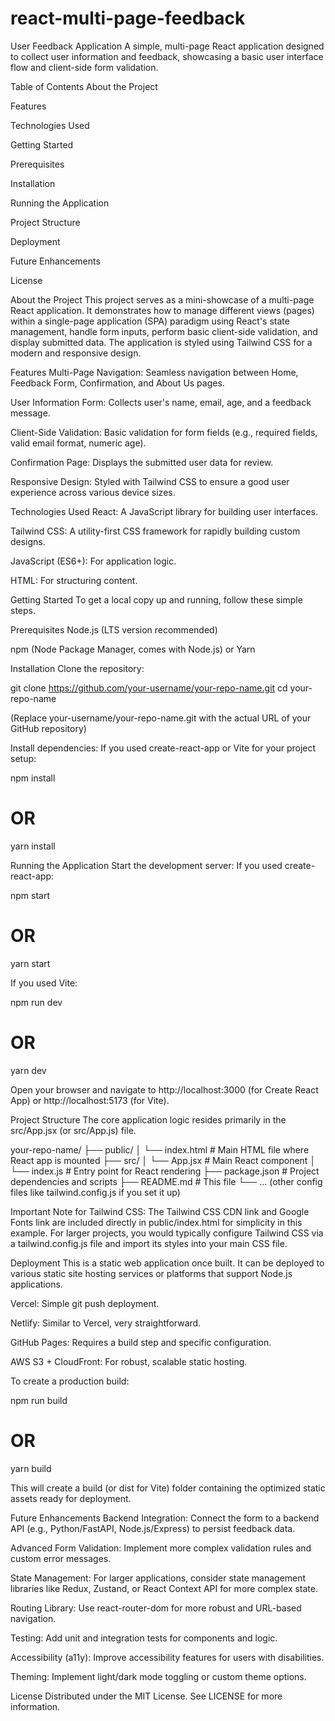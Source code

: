 # react-multi-page-feedback
User Feedback Application
A simple, multi-page React application designed to collect user information and feedback, showcasing a basic user interface flow and client-side form validation.

Table of Contents
About the Project

Features

Technologies Used

Getting Started

Prerequisites

Installation

Running the Application

Project Structure

Deployment

Future Enhancements

License

About the Project
This project serves as a mini-showcase of a multi-page React application. It demonstrates how to manage different views (pages) within a single-page application (SPA) paradigm using React's state management, handle form inputs, perform basic client-side validation, and display submitted data. The application is styled using Tailwind CSS for a modern and responsive design.

Features
Multi-Page Navigation: Seamless navigation between Home, Feedback Form, Confirmation, and About Us pages.

User Information Form: Collects user's name, email, age, and a feedback message.

Client-Side Validation: Basic validation for form fields (e.g., required fields, valid email format, numeric age).

Confirmation Page: Displays the submitted user data for review.

Responsive Design: Styled with Tailwind CSS to ensure a good user experience across various device sizes.

Technologies Used
React: A JavaScript library for building user interfaces.

Tailwind CSS: A utility-first CSS framework for rapidly building custom designs.

JavaScript (ES6+): For application logic.

HTML: For structuring content.

Getting Started
To get a local copy up and running, follow these simple steps.

Prerequisites
Node.js (LTS version recommended)

npm (Node Package Manager, comes with Node.js) or Yarn

Installation
Clone the repository:

git clone https://github.com/your-username/your-repo-name.git
cd your-repo-name

(Replace your-username/your-repo-name.git with the actual URL of your GitHub repository)

Install dependencies:
If you used create-react-app or Vite for your project setup:

npm install
# OR
yarn install

Running the Application
Start the development server:
If you used create-react-app:

npm start
# OR
yarn start

If you used Vite:

npm run dev
# OR
yarn dev

Open your browser and navigate to http://localhost:3000 (for Create React App) or http://localhost:5173 (for Vite).

Project Structure
The core application logic resides primarily in the src/App.jsx (or src/App.js) file.

your-repo-name/
├── public/
│   └── index.html         # Main HTML file where React app is mounted
├── src/
│   └── App.jsx            # Main React component
│   └── index.js           # Entry point for React rendering
├── package.json           # Project dependencies and scripts
├── README.md              # This file
└── ... (other config files like tailwind.config.js if you set it up)

Important Note for Tailwind CSS:
The Tailwind CSS CDN link and Google Fonts link are included directly in public/index.html for simplicity in this example. For larger projects, you would typically configure Tailwind CSS via a tailwind.config.js file and import its styles into your main CSS file.

Deployment
This is a static web application once built. It can be deployed to various static site hosting services or platforms that support Node.js applications.

Vercel: Simple git push deployment.

Netlify: Similar to Vercel, very straightforward.

GitHub Pages: Requires a build step and specific configuration.

AWS S3 + CloudFront: For robust, scalable static hosting.

To create a production build:

npm run build
# OR
yarn build

This will create a build (or dist for Vite) folder containing the optimized static assets ready for deployment.

Future Enhancements
Backend Integration: Connect the form to a backend API (e.g., Python/FastAPI, Node.js/Express) to persist feedback data.

Advanced Form Validation: Implement more complex validation rules and custom error messages.

State Management: For larger applications, consider state management libraries like Redux, Zustand, or React Context API for more complex state.

Routing Library: Use react-router-dom for more robust and URL-based navigation.

Testing: Add unit and integration tests for components and logic.

Accessibility (a11y): Improve accessibility features for users with disabilities.

Theming: Implement light/dark mode toggling or custom theme options.

License
Distributed under the MIT License. See LICENSE for more information.
